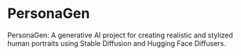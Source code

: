 # PersonaGen
PersonaGen: A generative AI project for creating realistic and stylized human portraits using Stable Diffusion and Hugging Face Diffusers.

